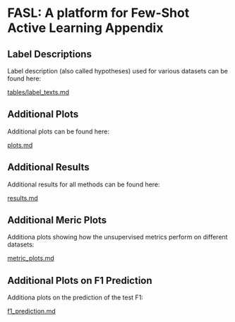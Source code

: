 # FASL: A platform for Few-Shot Active Learning Appendix

## Label Descriptions

Label description (also called hypotheses) used for various datasets can be found here:

[tables/label_texts.md](tables/label_texts.md)

## Additional Plots

Additional plots can be found here:

[plots.md](plots.md)

## Additional Results

Additional results for all methods can be found here:

[results.md](results.md)

## Additional Meric Plots

Additiona plots showing how the unsupervised metrics perform on different datasets:

[metric_plots.md](metric_plots.md)

## Additional Plots on F1 Prediction

Additiona plots on the prediction of the test F1:

[f1_prediction.md](f1_prediction.md)
